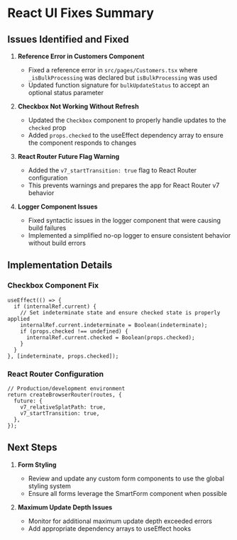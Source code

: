 # React UI Fixes Summary

## Issues Identified and Fixed

1. **Reference Error in Customers Component**
   - Fixed a reference error in `src/pages/Customers.tsx` where `_isBulkProcessing` was declared but `isBulkProcessing` was used
   - Updated function signature for `bulkUpdateStatus` to accept an optional status parameter

2. **Checkbox Not Working Without Refresh**
   - Updated the `Checkbox` component to properly handle updates to the `checked` prop
   - Added `props.checked` to the useEffect dependency array to ensure the component responds to changes

3. **React Router Future Flag Warning**
   - Added the `v7_startTransition: true` flag to React Router configuration
   - This prevents warnings and prepares the app for React Router v7 behavior

4. **Logger Component Issues**
   - Fixed syntactic issues in the logger component that were causing build failures
   - Implemented a simplified no-op logger to ensure consistent behavior without build errors

## Implementation Details

### Checkbox Component Fix
```tsx
useEffect(() => {
  if (internalRef.current) {
    // Set indeterminate state and ensure checked state is properly applied
    internalRef.current.indeterminate = Boolean(indeterminate);
    if (props.checked !== undefined) {
      internalRef.current.checked = Boolean(props.checked);
    }
  }
}, [indeterminate, props.checked]);
```

### React Router Configuration
```tsx
// Production/development environment
return createBrowserRouter(routes, {
  future: {
    v7_relativeSplatPath: true,
    v7_startTransition: true,
  },
});
```

## Next Steps

1. **Form Styling**
   - Review and update any custom form components to use the global styling system
   - Ensure all forms leverage the SmartForm component when possible

2. **Maximum Update Depth Issues**
   - Monitor for additional maximum update depth exceeded errors
   - Add appropriate dependency arrays to useEffect hooks
